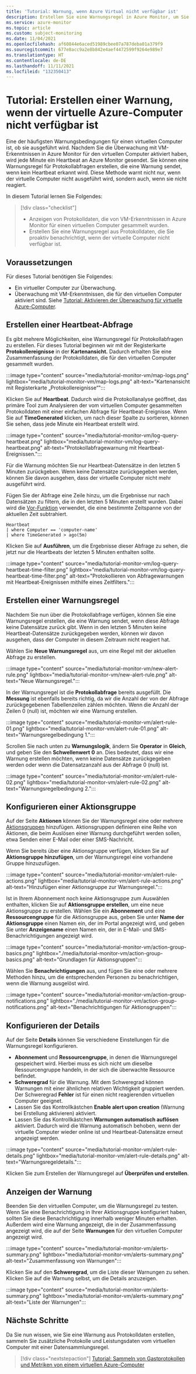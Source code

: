 ```yaml
---
title: 'Tutorial: Warnung, wenn Azure Virtual nicht verfügbar ist'
description: Erstellen Sie eine Warnungsregel in Azure Monitor, um Sie proaktiv benachrichtigt zu werden, wenn ein virtueller Computer nicht verfügbar ist.
ms.service: azure-monitor
ms.topic: article
ms.custom: subject-monitoring
ms.date: 11/04/2021
ms.openlocfilehash: af60844e6aced51989cbee07a787deba01a379f9
ms.sourcegitcommit: 677e8acc9a2e8b842e4aef4472599f9264e989e7
ms.translationtype: HT
ms.contentlocale: de-DE
ms.lasthandoff: 11/11/2021
ms.locfileid: "132350413"
---
```

# <a name="tutorial-create-alert-when-azure-virtual-machine-is-unavailable"></a>Tutorial: Erstellen einer Warnung, wenn der virtuelle Azure-Computer nicht verfügbar ist
Eine der häufigsten Warnungsbedingungen für einen virtuellen Computer ist, ob sie ausgeführt wird. Nachdem Sie die Überwachung mit VM-Erkenntnissen in Azure Monitor für den virtuellen Computer aktiviert haben, wird jede Minute ein Heartbeat an Azure Monitor gesendet. Sie können eine Warnungsregel für Protokollabfragen erstellen, die eine Warnung sendet, wenn kein Heartbeat erkannt wird. Diese Methode warnt nicht nur, wenn der virtuelle Computer nicht ausgeführt wird, sondern auch, wenn sie nicht reagiert.


In diesem Tutorial lernen Sie Folgendes:

> [!div class="checklist"]
> * Anzeigen von Protokolldaten, die von VM-Erkenntnissen in Azure Monitor für einen virtuellen Computer gesammelt wurden.
> * Erstellen Sie eine Warnungsregel aus Protokolldaten, die Sie proaktiv benachrichtigt, wenn der virtuelle Computer nicht verfügbar ist.

## <a name="prerequisites"></a>Voraussetzungen
Für dieses Tutorial benötigen Sie Folgendes: 

- Ein virtueller Computer zur Überwachung.
- Überwachung mit VM-Erkenntnissen, die für den virtuellen Computer aktiviert sind. Siehe [Tutorial: Aktivieren der Überwachung für virtuelle Azure-Computer](tutorial-monitor-vm-enable.md).



## <a name="create-a-heartbeat-query"></a>Erstellen einer Heartbeat-Abfrage
Es gibt mehrere Möglichkeiten, eine Warnungsregel für Protokollabfragen zu erstellen. Für dieses Tutorial beginnen wir mit der Registerkarte **Protokollereignisse** in der **Kartenansicht.** Dadurch erhalten Sie eine Zusammenfassung der Protokolldaten, die für den virtuellen Computer gesammelt wurden. 

:::image type="content" source="media/tutorial-monitor-vm/map-logs.png" lightbox="media/tutorial-monitor-vm/map-logs.png" alt-text="Kartenansicht mit Registerkarte „Protokollereignisse“":::

Klicken Sie auf **Heartbeat**. Dadurch wird die Protokollanalyse geöffnet, das primäre Tool zum Analysieren der vom virtuellen Computer gesammelten Protokolldaten mit einer einfachen Abfrage für Heartbeat-Ereignisse. Wenn Sie auf **TimeGenerated** klicken, um nach dieser Spalte zu sortieren, können Sie sehen, dass jede Minute ein Heartbeat erstellt wird.

:::image type="content" source="media/tutorial-monitor-vm/log-query-heartbeat.png" lightbox="media/tutorial-monitor-vm/log-query-heartbeat.png" alt-text="Protokollabfragewarnung mit Heartbeat-Ereignissen.":::


Für die Warnung möchten Sie nur Heartbeat-Datensätze in den letzten 5 Minuten zurückgeben. Wenn keine Datensätze zurückgegeben werden, können Sie davon ausgehen, dass der virtuelle Computer nicht mehr ausgeführt wird.

Fügen Sie der Abfrage eine Zeile hinzu, um die Ergebnisse nur nach Datensätzen zu filtern, die in den letzten 5 Minuten erstellt wurden. Dabei wird die [Vor-Funktion](/azure/data-explorer/kusto/query/agofunction) verwendet, die eine bestimmte Zeitspanne von der aktuellen Zeit subtrahiert.

```
Heartbeat
| where Computer == 'computer-name'
| where TimeGenerated > ago(5m)
```

Klicken Sie auf **Ausführen**, um die Ergebnisse dieser Abfrage zu sehen, die jetzt nur die Heartbeats der letzten 5 Minuten enthalten sollte.

:::image type="content" source="media/tutorial-monitor-vm/log-query-heartbeat-time-filter.png" lightbox="media/tutorial-monitor-vm/log-query-heartbeat-time-filter.png" alt-text="Protokollieren von Abfragewarnungen mit Heartbeat-Ereignissen mithilfe eines Zeitfilters.":::

## <a name="create-alert-rule"></a>Erstellen einer Warnungsregel
Nachdem Sie nun über die Protokollabfrage verfügen, können Sie eine Warnungsregel erstellen, die eine Warnung sendet, wenn diese Abfrage keine Datensätze zurück gibt. Wenn in den letzten 5 Minuten keine Heartbeat-Datensätze zurückgegeben werden, können wir davon ausgehen, dass der Computer in diesem Zeitraum nicht reagiert hat. 

Wählen Sie **Neue Warnungsregel** aus, um eine Regel mit der aktuellen Abfrage zu erstellen.

:::image type="content" source="media/tutorial-monitor-vm/new-alert-rule.png" lightbox="media/tutorial-monitor-vm/new-alert-rule.png" alt-text="Neue Warnungsregel.":::


In der Warnungsregel ist die **Protokollabfrage** bereits ausgefüllt. Die **Messung** ist ebenfalls bereits richtig, da wir die Anzahl der von der Abfrage zurückgegebenen Tabellenzeilen zählen möchten. Wenn die Anzahl der Zeilen 0 (null) ist, möchten wir eine Warnung erstellen.

:::image type="content" source="media/tutorial-monitor-vm/alert-rule-01.png" lightbox="media/tutorial-monitor-vm/alert-rule-01.png" alt-text="Warnungsregelbedingung 1.":::

Scrollen Sie nach unten zu **Warnungslogik**, ändern Sie **Operator** in **Gleich**, und geben Sie den **Schwellenwert** **0** an. Dies bedeutet, dass wir eine Warnung erstellen möchten, wenn keine Datensätze zurückgegeben werden oder wenn die Datensatzanzahl aus der Abfrage 0 (null) ist.

:::image type="content" source="media/tutorial-monitor-vm/alert-rule-02.png" lightbox="media/tutorial-monitor-vm/alert-rule-02.png" alt-text="Warnungsregelbedingung 2.":::

## <a name="configure-action-group"></a>Konfigurieren einer Aktionsgruppe
Auf der Seite **Aktionen** können Sie der Warnungsregel eine oder mehrere [Aktionsgruppen](../alerts/action-groups.md) hinzufügen. Aktionsgruppen definieren eine Reihe von Aktionen, die beim Auslösen einer Warnung durchgeführt werden sollen, etwa Senden einer E-Mail oder einer SMS-Nachricht.

Wenn Sie bereits über eine Aktionsgruppe verfügen, klicken Sie auf **Aktionsgruppe hinzufügen**, um der Warnungsregel eine vorhandene Gruppe hinzuzufügen.

:::image type="content" source="media/tutorial-monitor-vm/alert-rule-actions.png" lightbox="media/tutorial-monitor-vm/alert-rule-actions.png" alt-text="Hinzufügen einer Aktionsgruppe zur Warnungsregel.":::

Ist in Ihrem Abonnement noch keine Aktionsgruppe zum Auswählen enthalten, klicken Sie auf **Aktionsgruppe erstellen**, um eine neue Aktionsgruppe zu erstellen. Wählen Sie ein **Abonnement** und eine **Ressourcengruppe** für die Aktionsgruppe aus, geben Sie unter **Name der Aktionsgruppe** einen Namen ein, der im Portal angezeigt wird, und geben Sie unter **Anzeigename** einen Namen ein, der in E-Mail- und SMS-Benachrichtigungen angezeigt wird.

:::image type="content" source="media/tutorial-monitor-vm/action-group-basics.png" lightbox="./media/tutorial-monitor-vm/action-group-basics.png" alt-text="Grundlagen für Aktionsgruppen":::

Wählen Sie **Benachrichtigungen** aus, und fügen Sie eine oder mehrere Methoden hinzu, um die entsprechenden Personen zu benachrichtigen, wenn die Warnung ausgelöst wird.

:::image type="content" source="media/tutorial-monitor-vm/action-group-notifications.png" lightbox="./media/tutorial-monitor-vm/action-group-notifications.png" alt-text="Benachrichtigungen für Aktionsgruppen":::



## <a name="configure-details"></a>Konfigurieren der Details
Auf der Seite **Details** können Sie verschiedene Einstellungen für die Warnungsregel konfigurieren.

- **Abonnement** und **Ressourcengruppe**, in denen die Warnungsregel gespeichert wird. Hierbei muss es sich nicht um dieselbe Ressourcengruppe handeln, in der sich die überwachte Ressource befindet.
- **Schweregrad** für die Warnung. Mit dem Schweregrad können Warnungen mit einer ähnlichen relativen Wichtigkeit gruppiert werden. Der Schweregrad **Fehler** ist für einen nicht reagierenden virtuellen Computer geeignet.
- Lassen Sie das Kontrollkästchen **Enable alert upon creation** (Warnung bei Erstellung aktivieren) aktiviert.
- Lassen Sie das Kontrollkästchen **Warnungen automatisch auflösen** aktiviert. Dadurch wird die Warnung automatisch behoben, wenn der virtuelle Computer wieder online ist und Heartbeat-Datensätze erneut angezeigt werden.

:::image type="content" source="media/tutorial-monitor-vm/alert-rule-details.png" lightbox="media/tutorial-monitor-vm/alert-rule-details.png" alt-text="Warnungsregeldetails.":::

Klicken Sie zum Erstellen der Warnungsregel auf **Überprüfen und erstellen**.

## <a name="view-the-alert"></a>Anzeigen der Warnung
Beenden Sie den virtuellen Computer, um die Warnungsregel zu testen. Wenn Sie eine Benachrichtigung in Ihrer Aktionsgruppe konfiguriert haben, sollten Sie diese Benachrichtigung innerhalb weniger Minuten erhalten. Außerdem wird eine Warnung angezeigt, die in der Zusammenfassung angezeigt wird, die auf der Seite **Warnungen** für den virtuellen Computer angezeigt wird.

:::image type="content" source="media/tutorial-monitor-vm/alerts-summary.png" lightbox="media/tutorial-monitor-vm/alerts-summary.png" alt-text="Zusammenfassung von Warnungen":::

Klicken Sie auf den **Schweregrad**, um die Liste dieser Warnungen zu sehen. Klicken Sie auf die Warnung selbst, um die Details anzuzeigen.

:::image type="content" source="media/tutorial-monitor-vm/alerts-summary.png" lightbox="media/tutorial-monitor-vm/alerts-summary.png" alt-text="Liste der Warnungen":::

## <a name="next-steps"></a>Nächste Schritte
Da Sie nun wissen, wie Sie eine Warnung aus Protokolldaten erstellen, sammeln Sie zusätzliche Protokolle und Leistungsdaten vom virtuellen Computer mit einer Datensammlungsregel.

> [!div class="nextstepaction"]
> [Tutorial: Sammeln von Gastprotokollen und Metriken von einem virtuellen Azure-Computer](tutorial-monitor-vm-guest.md)

